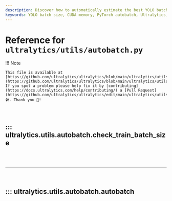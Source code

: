 ```yaml
---
description: Discover how to automatically estimate the best YOLO batch size for optimal CUDA memory usage in PyTorch using Ultralytics' autobatch utility.
keywords: YOLO batch size, CUDA memory, PyTorch autobatch, Ultralytics, machine learning, optimal batch size, training batch size, YOLO model
---
```


# Reference for `ultralytics/utils/autobatch.py`

!!! Note

    This file is available at [https://github.com/ultralytics/ultralytics/blob/main/ultralytics/utils/autobatch.py](https://github.com/ultralytics/ultralytics/blob/main/ultralytics/utils/autobatch.py). If you spot a problem please help fix it by [contributing](https://docs.ultralytics.com/help/contributing/) a [Pull Request](https://github.com/ultralytics/ultralytics/edit/main/ultralytics/utils/autobatch.py) 🛠️. Thank you 🙏!

<br>

## ::: ultralytics.utils.autobatch.check_train_batch_size

<br><br><hr><br>

## ::: ultralytics.utils.autobatch.autobatch

<br><br>
